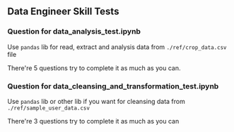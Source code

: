 ## Data Engineer Skill Tests

### Question for data_analysis_test.ipynb

Use `pandas` lib for read, extract and analysis data 
from `./ref/crop_data.csv` file 

There're 5 questions try to complete it as much as you can.


### Question for data_cleansing_and_transformation_test.ipynb

Use `pandas` lib or other lib if you want for cleansing data 
from `./ref/sample_user_data.csv`

There're 3 questions try to complete it as much as you can
